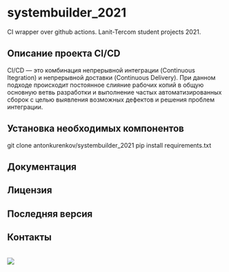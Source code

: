 # systembuilder_2021
CI wrapper over github actions. Lanit-Tercom student projects 2021.
## Описание проекта CI/CD
CI/CD — это комбинация непрерывной интеграции (Continuous Itegration) и непрерывной доставки (Continuous Delivery).
При данном подходе происходит постоянное слияние рабочих копий в общую основную ветвь разработки и выполнение частых автоматизированных сборок
с целью выявления возможных дефектов и решения проблем интеграции.
## Установка необходимых компонентов
  git clone antonkurenkov/systembuilder_2021
  pip install requirements.txt
## Документация
## Лицензия
## Последняя версия
## Контакты
<br><img src="https://github.com/Voolodimer/systembuilder_2021/workflows/Commit-Action/badge.svg"><br>
